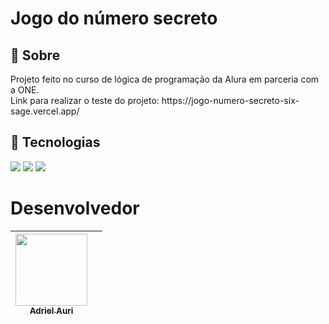 <h1>Jogo do número secreto</h1>

<h2>🔖 Sobre</h2>
<p>Projeto feito no curso de lógica de programação da Alura em parceria com a ONE.<br>Link para realizar o teste do projeto: https://jogo-numero-secreto-six-sage.vercel.app/</p>

## 🚀 Tecnologias
<div>
  <img src="https://img.shields.io/badge/HTML-239120?style=for-the-badge&logo=html5&logoColor=white">
  <img src="https://img.shields.io/badge/CSS-239120?&style=for-the-badge&logo=css3&logoColor=white">
  <img src="https://img.shields.io/badge/JavaScript-F7DF1E?style=for-the-badge&logo=javascript&logoColor=black">
</div>

# Desenvolvedor

| [<img loading="lazy" src="https://avatars.githubusercontent.com/u/192365429?s=400&u=9062ca027ed74f123ea53f255530ac0112ab3af8&v=4" width=115><br><sub>Adriel Auri</sub>](https://www.linkedin.com/in/adriel-auri-dev/) |  |  
 :-: | -
